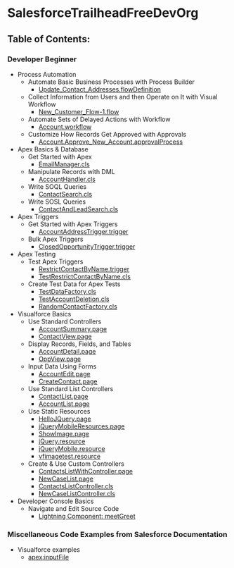 # SalesforceTrailheadFreeDevOrg

## Table of Contents:

### Developer Beginner
* Process Automation
  * Automate Basic Business Processes with Process Builder
    * [Update_Contact_Addresses.flowDefinition]( src/flowDefinitions/Update_Contact_Addresses.flowDefinition)
  * Collect Information from Users and then Operate on It with Visual Workflow
    * [New_Customer_Flow-1.flow]( src/flows/New_Customer_Flow-1.flow)
  * Automate Sets of Delayed Actions with Workflow
    * [Account.workflow]( src/workflows/Account.workflow)
  * Customize How Records Get Approved with Approvals
    * [Account.Approve_New_Account.approvalProcess]( src/approvalProcesses/Account.Approve_New_Account.approvalProcess)  
* Apex Basics & Database
  * Get Started with Apex
    * [EmailManager.cls]( src/classes/EmailManager.cls)
  * Manipulate Records with DML
    * [AccountHandler.cls]( src/classes/AccountHandler.cls)
  * Write SOQL Queries
    * [ContactSearch.cls]( src/classes/ContactSearch.cls)
  * Write SOSL Queries
    * [ContactAndLeadSearch.cls]( src/classes/ContactAndLeadSearch.cls)
* Apex Triggers
  * Get Started with Apex Triggers
    * [AccountAddressTrigger.trigger]( src/triggers/AccountAddressTrigger.trigger)
  * Bulk Apex Triggers
    * [ClosedOpportunityTrigger.trigger]( src/triggers/ClosedOpportunityTrigger.trigger)
* Apex Testing
  * Test Apex Triggers
    * [RestrictContactByName.trigger]( src/triggers/RestrictContactByName.trigger)
    * [TestRestrictContactByName.cls]( src/classes/TestRestrictContactByName.cls)
  * Create Test Data for Apex Tests
    * [TestDataFactory.cls]( src/classes/TestDataFactory.cls)
    * [TestAccountDeletion.cls]( src/classes/TestAccountDeletion.cls)
    * [RandomContactFactory.cls]( src/classes/RandomContactFactory.cls)
* Visualforce Basics
  * Use Standard Controllers
    * [AccountSummary.page](/src/pages/AccountSummary.page)
    * [ContactView.page](/src/pages/ContactView.page)
  * Display Records, Fields, and Tables
    * [AccountDetail.page](/src/pages/AccountDetail.page)
    * [OppView.page](/src/pages/OppView.page)
  * Input Data Using Forms
	* [AccountEdit.page]( src/pages/AccountEdit.page)
	* [CreateContact.page](src/pages/CreateContact.page)
  * Use Standard List Controllers
  	* [ContactList.page]( src/pages/ContactList.page)
	* [AccountList.page]( src/pages/AccountList.page)
  * Use Static Resources
  	* [HelloJQuery.page]( src/pages/HelloJQuery.page)
	* [jQueryMobileResources.page]( src/pages/jQueryMobileResources.page)
	* [ShowImage.page]( src/pages/ShowImage.page)
	* [jQuery.resource]( src/staticresources/jQuery.resource)
	* [jQueryMobile.resource]( src/staticresources/jQueryMobile.resource)
	* [vfimagetest.resource]( src/staticresources/vfimagetest.resource)
  * Create & Use Custom Controllers
  	* [ContactsListWithController.page]( src/pages/ContactsListWithController.page)
	* [NewCaseList.page]( src/pages/NewCaseList.page)
	* [ContactsListController.cls]( src/classes/ContactsListController.cls)
	* [NewCaseListController.cls]( src/classes/NewCaseListController.cls)
* Developer Console Basics
  * Navigate and Edit Source Code
    * [Lightning Component: meetGreet]( src/aura/meetGreet/)


### Miscellaneous Code Examples from Salesforce Documentation
* Visualforce examples
  * [apex:inputFile]( src/pages/inputFileExample.page) 	

